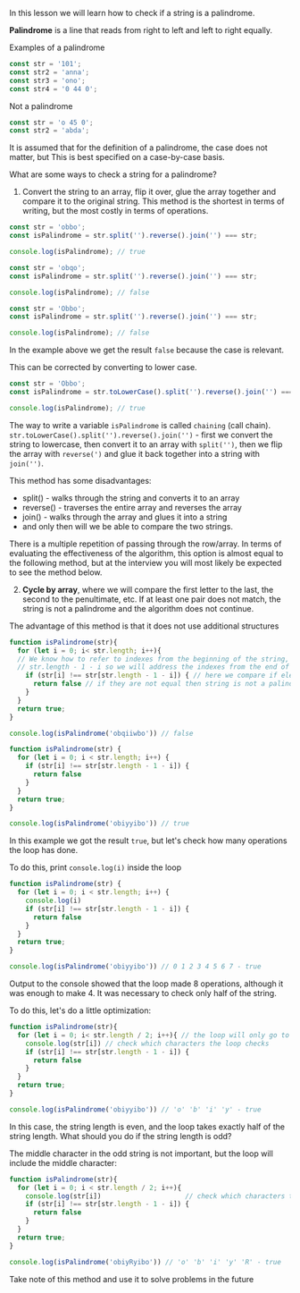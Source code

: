 
In this lesson we will learn how to check if a string is a palindrome.

**Palindrome** is a line that reads from right to left and left to right equally.

Examples of a palindrome
```javascript
const str = '101';
const str2 = 'anna';
const str3 = 'ono';
const str4 = '0 44 0';
```
Not a palindrome
```javascript
const str = 'o 45 0';
const str2 = 'abda';
```
It is assumed that for the definition of a palindrome, the case does not matter, but 
This is best specified on a case-by-case basis.

What are some ways to check a string for a palindrome?

1. Convert the string to an array, flip it over, glue the array together and compare it to the original string.
This method is the shortest in terms of writing, but the most costly in terms of operations.

```javascript
const str = 'obbo';
const isPalindrome = str.split('').reverse().join('') === str;

console.log(isPalindrome); // true
```
```javascript
const str = 'obqo';
const isPalindrome = str.split('').reverse().join('') === str;

console.log(isPalindrome); // false
```

```javascript
const str = 'Obbo';
const isPalindrome = str.split('').reverse().join('') === str;

console.log(isPalindrome); // false
```
In the example above we get the result `false` because the case is relevant.

This can be corrected by converting to lower case.
```javascript
const str = 'Obbo';
const isPalindrome = str.toLowerCase().split('').reverse().join('') === str.toLowerCase();

console.log(isPalindrome); // true
```
The way to write a variable `isPalindrome` is called `chaining` (call chain).
`str.toLowerCase().split('').reverse().join('')` - first we convert the string to lowercase, then convert it to an array with
`split('')`, then we flip the array with `reverse(')` and glue it back together into a string with `join('')`.

This method has some disadvantages:
* split() - walks through the string and converts it to an array
* reverse() - traverses the entire array and reverses the array
* join() - walks through the array and glues it into a string
* and only then will we be able to compare the two strings.

There is a multiple repetition of passing through the row/array. In terms of evaluating the effectiveness of the algorithm, this option
is almost equal to the following method, but at the interview you will most likely be expected to see the method below.

2. **Cycle by array**, where we will compare the first letter to the last, the second to the penultimate, etc. If at least one pair does not match, the string is not a palindrome and the algorithm does not continue.

The advantage of this method is that it does not use additional structures
```javascript
function isPalindrome(str){
  for (let i = 0; i< str.length; i++){
  // We know how to refer to indexes from the beginning of the string, but how to additionally go from the end?
  // str.length - 1 - i so we will address the indexes from the end of the string
    if (str[i] !== str[str.length - 1 - i]) { // here we compare if elements from the beginning of the string are not equal to elements from the end of the string
      return false // if they are not equal then string is not a palindrome
    }
  }
  return true;
}

console.log(isPalindrome('obqiiwbo')) // false
```
```javascript
function isPalindrome(str) {
  for (let i = 0; i < str.length; i++) {
    if (str[i] !== str[str.length - 1 - i]) {
      return false
    }
  }
  return true;
}

console.log(isPalindrome('obiyyibo')) // true
```
In this example we got the result `true`, but let's check how many operations the loop has done.

To do this, print `console.log(i)` inside the loop
```javascript
function isPalindrome(str) {
  for (let i = 0; i < str.length; i++) {
    console.log(i)
    if (str[i] !== str[str.length - 1 - i]) {
      return false
    }
  }
  return true;
}

console.log(isPalindrome('obiyyibo')) // 0 1 2 3 4 5 6 7 - true
```
Output to the console showed that the loop made 8 operations, although it was enough to make 4.
It was necessary to check only half of the string.

To do this, let's do a little optimization:
```javascript
function isPalindrome(str){
  for (let i = 0; i< str.length / 2; i++){ // the loop will only go to half of the string
    console.log(str[i]) // check which characters the loop checks
    if (str[i] !== str[str.length - 1 - i]) {
      return false  
    }
  }
  return true;
}

console.log(isPalindrome('obiyyibo')) // 'o' 'b' 'i' 'y' - true
```
In this case, the string length is even, and the loop takes exactly half of the string length.
What should you do if the string length is odd?

The middle character in the odd string is not important, but the loop will include the middle character:
```javascript
function isPalindrome(str){
  for (let i = 0; i < str.length / 2; i++){
    console.log(str[i])                     // check which characters the loop checks
    if (str[i] !== str[str.length - 1 - i]) {
      return false
    }
  }
  return true;
}

console.log(isPalindrome('obiyRyibo')) // 'o' 'b' 'i' 'y' 'R' - true
```
Take note of this method and use it to solve problems in the future